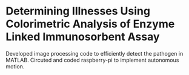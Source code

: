 # Determining Illnesses Using Colorimetric Analysis of Enzyme Linked Immunosorbent Assay
Developed image processing code to efficiently detect the pathogen in MATLAB. 
Circuted and coded raspberry-pi to implement autonomous motion. 
